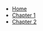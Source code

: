 * [Home](/)
* [Chapter 1](chapter-2-brain-teasers/1-problem-simplification/screwy-pirates.md)
* [Chapter 2](chapter-2-brain-teasers/1-problem-simplification/)
